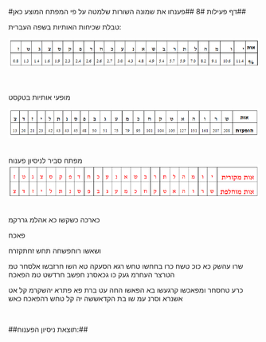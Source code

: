 
#דף פעילות 8#
##פענחו את שמונה השורות שלמטה על פי המפתח המוצע כאן##
<br>

טבלת שכיחות  האותיות בשפה העברית:
<br>
<div id="container" align="center">
  <img class="img-responsive" src="img05.png" title=""/>
</div>
<br>
<br>

מופעי אותיות בטקסט
<br>
<div id="container" align="center">
  <img class="img-responsive" src="img04.png" title=""/>
</div>
<br>
<br>
מפתח סביר לניסיון פענוח
<br>
<div id="container" align="center">
  <img class="img-responsive" src="img09.png" title=""/>
</div>
<br>

כארכה כשקשו כא אהלמ גררקמ

פאכח

ושאשו רוחפשחה תחש זחתקזרח

שרו עהשק כא כוכ   טשח כרו בחחשו  טחש רגא הסעקה  טא השו חרזבשו
אלסחר טמ הטרצר  העחרמ געק כו  גכאסרנ חפשב  חרדשט טמ הפאכח

כרע טחסחר ומפאכשו  קרגעשו בא הפאשו  החה עט ברת פא פתרא
יהשקרמ קל אט אשנרא  וסרנ עמ שו בת הקדאששה  יה קל טחש רהפאכח כאש

<br>

##תוצאת ניסיון הפענוח:##

<br>
<br>
<br>
<br>
<br>
<br>
<br>
<br>
<br>
<br>
<br>
<br>
<br>
<br>

